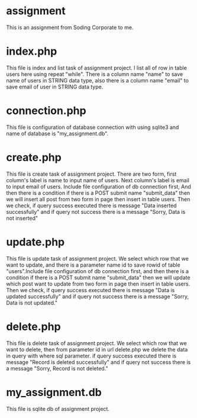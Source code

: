 # assignment
This is an assignment from Soding Corporate to me.


# index.php
This file is index and list task of assignment project. I list all of row in table users here using repeat "while". There is a column name "name" to save name of users in STRING data type, also there is a column name "email" 
to save email of user in STRING data type.

# connection.php
This file is configuration of database connection with using sqlite3 and name of database is "my_assignment.db".

# create.php
This file is create task of assignment project. There are two form, first column's label is name to input name of users. Next column's label is email to input email of users. Include file configuration of db connection first, And then there is a condition if 
there is a POST submit name "submit_data" then we will insert all post from two form in page then insert in table users. Then we check, if query success executed there is message "Data inserted successfully" and if query not
success there is a message "Sorry, Data is not inserted"

# update.php
This file is update task of assignment project. We select which row that we want to update, and there is a parameter name id to save rowid of table "users".Include file configuration of db connection first, and then there is a condition if 
there is a POST submit name "submit_data" then we will update which post want to update from two form in page then insert in table users. Then we check, if query success executed there is message "Data is updated successfully" and if query not
success there is a message "Sorry, Data is not updated."

# delete.php
This file is delete task of assignment project. We select which row that we want to delete, then from parameter id in url delete.php we delete the data in query with where sql parameter. if query success executed there is message "Record is deleted successfully" and if query not
success there is a message "Sorry, Record is not deleted."

# my_assignment.db
This file is sqlite db of assignment project.